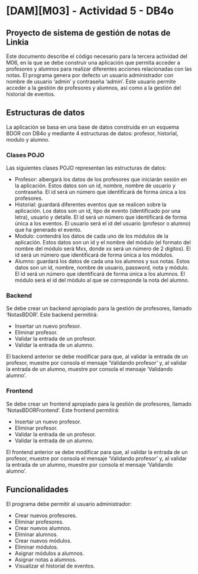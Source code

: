 # [DAM][M03] - Actividad 5 - DB4o
## Proyecto de sistema de gestión de notas de Linkia

Este documento describe el código necesario para la tercera actividad del M06, en la que se debe construir una aplicación que permita acceder a profesores y alumnos para realizar diferentes acciones relacionadas con las notas. El programa genera por defecto un usuario administrador con nombre de usuario ‘admin’ y contraseña ‘admin’. Este usuario permite acceder a la gestión de profesores y alumnos, así como a la gestión del historial de eventos.

## Estructuras de datos

La aplicación se basa en una base de datos construida en un esquema BDOR con DB4o y mediante 4 estructuras de datos: profesor, historial, modulo y alumno.

### Clases POJO

Las siguientes clases POJO representan las estructuras de datos:

- Profesor: albergará los datos de los profesores que iniciarán sesión en la aplicación. Estos datos son un id, nombre, nombre de usuario y contraseña. El id será un número que identificará de forma única a los profesores.
- Historial: guardará diferentes eventos que se realicen sobre la aplicación. Los datos son un id, tipo de evento (identificado por una letra), usuario y detalle. El id será un número que identificará de forma única a los eventos. El usuario será el id del usuario (profesor o alumno) que ha generado el evento.
- Modulo: contendrá los datos de cada uno de los módulos de la aplicación. Estos datos son un id y el nombre del módulo (el formato del nombre del módulo será Mxx, donde xx será un número de 2 dígitos). El id será un número que identificará de forma única a los módulos.
- Alumno: guardará los datos de cada una los alumnos y sus notas. Estos datos son un id, nombre, nombre de usuario, password, nota y módulo. El id será un número que identificará de forma única a los alumnos. El módulo será el id del módulo al que se corresponde la nota del alumno.

### Backend

Se debe crear un backend apropiado para la gestión de profesores, llamado ‘NotasBDOR’. Este backend permitirá:

- Insertar un nuevo profesor.
- Eliminar profesor.
- Validar la entrada de un profesor.
- Validar la entrada de un alumno.

El backend anterior se debe modificar para que, al validar la entrada de un profesor, muestre por consola el mensaje ‘Validando profesor’ y, al validar la entrada de un alumno, muestre por consola el mensaje ‘Validando alumno’.

### Frontend

Se debe crear un frontend apropiado para la gestión de profesores, llamado ‘NotasBDORFrontend’. Este frontend permitirá:

- Insertar un nuevo profesor.
- Eliminar profesor.
- Validar la entrada de un profesor.
- Validar la entrada de un alumno.

El frontend anterior se debe modificar para que, al validar la entrada de un profesor, muestre por consola el mensaje ‘Validando profesor’ y, al validar la entrada de un alumno, muestre por consola el mensaje ‘Validando alumno’.

## Funcionalidades

El programa debe permitir al usuario administrador:

- Crear nuevos profesores.
- Eliminar profesores.
- Crear nuevos alumnos.
- Eliminar alumnos.
- Crear nuevos módulos.
- Eliminar módulos.
- Asignar módulos a alumnos.
- Asignar notas a alumnos.
- Visualizar el historial de eventos.


